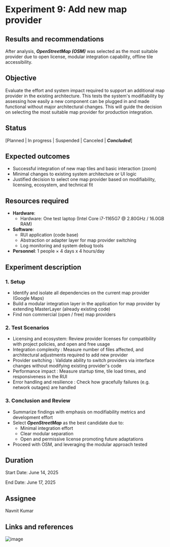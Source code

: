 # Experiment 9: Add new map provider

## Results and recommendations

After analysis, ***OpenStreetMap (OSM)*** was selected as the most suitable provider due to open license, modular integration capability, offline tile accessibility.

## Objective

Evaluate the effort and system impact required to support an additional map provider in the existing architecture. This tests the system's modifiability by assessing how easily a new component can be plugged in and made functional without major architectural changes. This will guide the decision on selecting the most suitable map provider for production integration.



## Status

\[Planned | In progress | Suspended | Canceled | ***Concluded***]



## Expected outcomes

- Successful integration of new map tiles and basic interaction (zoom)
- Minimal changes to existing system architecture or UI logic
- Justified decision to select one map provider based on modifiability, licensing, ecosystem, and technical fit

## Resources required

* **Hardware**:
  * Hardware: One test laptop (Intel Core i7-1165G7 @ 2.80GHz / 16.0GB RAM)
* **Software**:
  * RUI application (code base)
  * Abstraction or adapter layer for map provider switching
  * Log monitoring and system debug tools
* **Personnel**: 1 people × 4 days x 4 hours/day

## Experiment description

### 1. Setup

- Identify and isolate all dependencies on the current map provider (Google Maps)
- Build a modular integration layer in the application for map provider by extending MasterLayer (already existing code)
- Find non commercial (open / free) map providers

### 2. Test Scenarios

- Licensing and ecosystem: Review provider licenses for compatibility with project policies, and open and free usage
- Integration complexity : Measure number of files affected, and architectural adjustments required to add new provider
- Provider switching : Validate ability to switch providers via interface changes without modifying existing provider's code
- Performance impact : Measure startup time, tile load times, and responsiveness in the RUI
- Error handling and resilience : Check how gracefully failures (e.g. network outages) are handled



### 3. Conclusion and Review

- Summarize findings with emphasis on modifiability metrics and development effort
- Select ***OpenStreetMap*** as the best candidate due to:
  - Minimal integration effort
  - Clear modular separation
  - Open and permissive license promoting future adaptations
- Proceed with OSM, and leveraging the modular approach tested



## Duration

Start Date: June 14, 2025

End Date: June 17, 2025

## Assignee

Navnit Kumar

## Links and references

![image](https://github.com/user-attachments/assets/83ce49fc-598f-41d3-aada-144c99b5ed5b)


